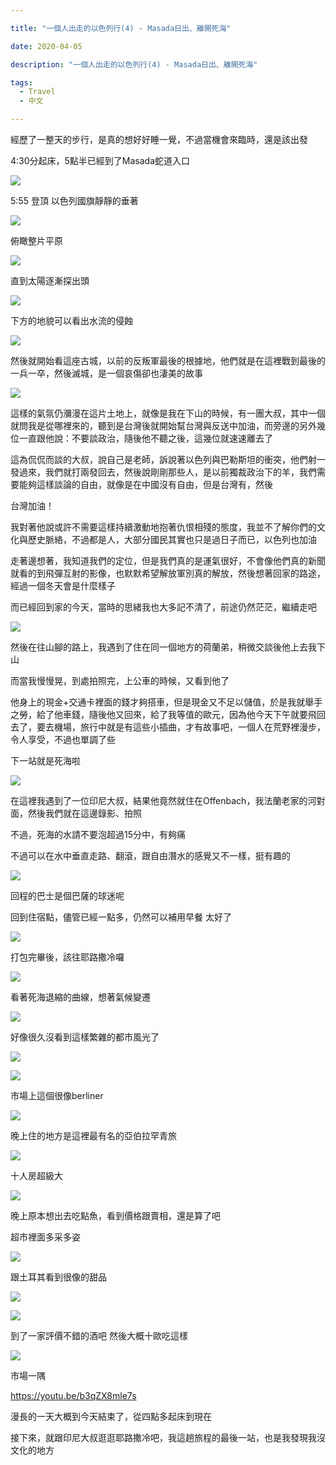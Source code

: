 ```yaml
---

title: "一個人出走的以色列行(4) - Masada日出、離開死海"

date: 2020-04-05

description: "一個人出走的以色列行(4) - Masada日出、離開死海"

tags:
  - Travel
  - 中文

---
```


經歷了一整天的步行，是真的想好好睡一覺，不過當機會來臨時，還是該出發

4:30分起床，5點半已經到了Masada蛇道入口

![](https://lh3.googleusercontent.com/u5t2f0FekH3i3uSeC1CIsAxfmy55TQN37FvDrcxcHzQm3X-VizCXliu0iTe260iX_r4PVBgU291zz0m-NhZ-wlJgvq-SnywhOPMrO1EcaWAtcrExgtORPYaWHvHM5nD72qyk2z4PMRxOim917TN6OfCtOUhuUE_dgTfhfChhMnv08Gl3ONO4M2PLHyYNwFoWrhQfYF2W7AjmBLDh0mr1txgJ-7ab62wTx44eYHUkWowUhlyucaI5K69bBqNV2-wh-lJtKpvtDFZGSICHkCwwf4_Wiko2AWWCGBBq-AQzEZ9COPLsSAKrQgiIAb2F2Q49aovnG5cNSTPbfjEnkE92jYm0HFwWP2YUBg3XKU2V-iFv95qH9u6ID9R4oSaTClbk3SDFHDS4xuZA_UjF0tx4ULhDmVA-whevgFpkqqvw0bs8KcWb5nKGcwFke3G0W9E0uMOFxwC-XQvCKpN_OTjmkXvikn2akujQsa75t-8SRL-p9-AnyyRuXzuOvqpl-b_AVzCMBOdqDhSl0ShrAKiUV79vzuYwE2ms5AyXPOYDpwflfamgcfai_65R4DIrn-Nq0SJI64ULJEjqcaAcDitOIZQf_HcYSYsamZV5VWKwQFAzhj609DD19WHZuftp4Dtu-1UEfkk78JpYvJZRiXEFevaWahrVbJMaCWq45juMMQa6XD2--kH-_X6q-HI6-n-d154-o03sE0lpWVpzBLOBobBnrh4gJfxi2XrL4PJm68ljdk9MD4ICb7VD=w477-h635-no)

5:55 登頂 以色列國旗靜靜的垂著

![](https://lh3.googleusercontent.com/W3A1ceMxTnsl2TGG53wWcod-ucFGUpYswHhzEStXxaeIhwk5Z9srth_PvHjRU12nTAJuek55xMkz-bgHdm1aNeY59Jg5KTiSqfpLnhdMTz9LuH52Pa10eM_EQDVqdxKYGxRQOMV_nlFg9rPfkoWMDbT9uXQSCb8YFQ2uA1Waxm4jlZrxgH8bIxMO84QiELHeW9hJV8q78MHaB5KArB3uH4HVaVx5qM-SmcQf4V4wWCMzImhSQcdHI9Dikdn5Zkt2hV75sU_akT1BjofR0MSZFGxnGcNqrLFUm9qBi2PvVKud77quWmvjytUBgKC_DLIBSICA9qJR40GK1aDf6r8hBDP7Z78TE0NznRCH-CYWTZaQ0RjKu3pYiA-k4f-9yU-UrVXh8UHV01urptJ2O3c2PbeSQ2MI873jv99oL2qe9daCPn0TaLCCU410OmLoJWIF-p6VOCikWfkTkskdE3_j177QXVVO8gP4plc1H7iUOTo-6hrAlB9d02qcxCQ7NoKs_T1voHI94-Sd7Vwa24GB7GEUqwjPyAgb4equQhnxHbC2-ekXE-TUvC_bR1TjXZCRekZdoCjDZK1AjW90S7sF2sAbBtB8vtKuoHXQzraOfFerPgcfyl2RRKIBCPLRCCvewwcsZyg-pHsBc1nwnJTcXh-1V0rgLLOJxBjnI6gVnlxYvL0gchCVYARjEA6ebSF5q7Jp_teFRxR4MgCNRocF5DnyNHOb5c4x0aqpQ6dnUDHQob5TbLSA6W7j=w847-h635-no)

俯瞰整片平原

![](https://lh3.googleusercontent.com/KylTfT_yBANXFo3d91F92DvNuo_bJtlGN7d0D7V0-vETS6rbRgZ7n9jYVJdWwCCymuQTibeF0vm3skRRGPB_Kwuj6_b59uUXF2aA5-SU3UWfM7go7xM3M_uQKaGOWtoiOIdNg0KgqA8jvfhyUEj5LbuJIT6QRVjEk3uK7mgR-DGbKCNAB2SaLwt5ejltsYhJagbYd045b3taaVJ7d_nugvx00KGztzNmjSRkQDtO0X1uKLE4a7IsC78gfQzWW6YSRDbvF0oehlbh-8l7ImmVjy3Q3gM_neCRl3NMd30yrcvuV1VALl_tcSt_XmCKH4JppbJZcWX1AnYqCMFldosLcyfs4V4labVJrbx3Z2Z04klBcpajS5X_exwuxd-9UneVwQoQDqKdKBkpb1vA2fKD57r2cv-7KlcdO2UPaBEZXHT4aZ5l0cMmDv-5xNkXWjwgtjHZuzCS_CRiOLmHyhdSTi-C8UlV5jO30hQLLErnkyw6zlj9SCVm-RrNwJjSTONjAf_AAz7vYKFYbkZoFA2vOjKmHfv4JkaeilojG-zt2wgr0vDXrM-cLd5dHJ4mXUwsul2ywJDGjLadDKtUeT67zwng9HPtOog2JphmWnBwpjVxe-i3qIAWWaXgQmnW2-FPcTsFtYfh0Etjb45TI0xQTEIvrFRBCnutH9w1aXMMCzdrdLLhqGIFHYd1T-2sB_8rs2Df_UHpxtH1H8YMrvo7uPyTSDDsjMJvHv0UF3wqrtxHORo963r7K48G=w1006-h330-no)

直到太陽逐漸探出頭

![](https://lh3.googleusercontent.com/r_BkJTcJNmRrWFuGJmigq_xOGH9p2Kt1GH-mQXNlEDuxc82m6vfH99xYllPSjfJJ9jlvLxg0YB-ztjFTsP7ed50wENdQ7y3ARU1r7AUd-xkWsyKhO40aWPrPKtErsEbxgy3ziMVYk5-tuFXKhAHJk05i_LsYmxzzozIOIOznb-d3d5nUH1vyW9Kf70lc49PERlmBt7bcKZ3NI0aAAwrJLz5vhu6FiMudcRlM4vC4bzKLAwWmojRaVm9-aR8Oxx4XB6pNALGeNWgAkmdi5_XhRc4HeSq5kod1Tyh35ZbnY0OP1cjYoPEFHWwhrPYx4n4MIDDqwl6VTs0EbR5zBDEUZK0CMFym4Wa2fFc3-x_cgJ5p-68LE4pf66SK5zwDDhPYW11WmNawnYsexfM_ny7ZyU-NnRfQvbdGdfqxeF7tjFTgPbNZPDM-CQauPZSnIBFXq9-KDj5i0K_3okcgsbZWsNJSoMKXZY774m0z0mknnmCLmQbk-nQ4FOFomjPTgfi0n-R2y7gxVsZJNkkICds240ilF7V8Va-ld4H5v2w5IA3pO3mOuxo8i0onEg5DrHGmeLJ07ar8CwNgdSDr4ERLP6YK0Glp-C9Bn2316g-aIkznZZNORz5PjUhlCUaohosRdHNVNKaTCBZe4bERqK9K5i5EXwYk4K3UZbYx-SGVnt_xVWAr6DfuS_EDWSO3GzZPunraFqTIQY1VcQqeUIU3en9J9QXiFtRbH0BLECH_qq5YDN_T9jz3EGoL=w847-h635-no)

下方的地貌可以看出水流的侵蝕

![](https://lh3.googleusercontent.com/qVoJCLLiN_IqQgmvROImclfNvqGLAYXQVKfK9mLGrpGIscwx-_SgmTuoGUxpbaqkkAyBmJIQGKyvQJfGw0H90kRYnY1zZFf9lSFfwXT9aSH8QmRJhElTYGmKoOFmtGbzh6GJg72-cfPQ5AyhlRps1vcv8iJQlpBJxobCm7HzaQt_g5DjoVNKcFgb1ZWdiudnSZ0V6z4O3TQ5Ersxan-rzblzsV-2pxO_bs4mmMbjiRdaRUw-hAZ0cokw899rwqkawXKAIF07hIH4z5FpnRjTXymC8ZVJXjmogqF4mG-dFkcOCGHs-gRft0JUSFtVN5fzKAUe6AtEoLxsAYYsqyhE5PSHYQoqg4NgNoXvWRna6J1suNEv-JwCHo2D-Wv5he61bb5cJyFnQSUGelNy4PYLRvpOPDPEZa541Muyw0GAJbLAUgzJ433yBekgJfzqFtp72H_WE1wUrnZg3QpphNXgGGLxR4_mvLLPNe8ez4epx9cF_x5hxYzKE-bsJv77MyT3SZwyhZ97CHsOQJGxzSrCDsbza2dismM4EeIMuKQHTq9aC2wo5aLhX9AybnY0PrI1kKCArSQuZBrOto5PeFqcwb9DEMu5PHTiEN5eeQs--rdxwIcBQhLTm-nbWzucjKEukIqaUx_xLtwH0I3-Ww2k_1ab2moxr9u8B7KCT6nFB3_IAYsYrCvhxOMnCQ2oGIH-Ma1D-qzqt09ZL5uIgSZGrZKwcejPOQQcqonAosOy92aQPgDNoIFnjv31=w847-h635-no)

然後就開始看這座古城，以前的反叛軍最後的根據地，他們就是在這裡戰到最後的一兵一卒，然後滅城，是一個哀傷卻也淒美的故事

![](https://lh3.googleusercontent.com/jz0ed-Ek-dsBBfOIeMPXHAPhufeV-vrX4IR_PnReWx_1jXI94T14yDIF66t-VbDlxkcYQmKUTp1pZU3CzWUXNZSZ86WoN1xqQooeylfdUwzlFx8BtezL2DpBeGsnDO5tiFhmRK1-svAhT10zkqpwACTrSEk7206kbbkycOdyMYkKogbbidP35IAplxycOBwr8OOMyh8F_WrHDy98AGP0E1uc3sugOj5cavfrVn9W7vSNvR6HvMDQXG6aE2-hQc_tboCrJoh4yuNwvHDOLpgrPXmfFrAlhk5hbFpgCJSePuOnSMG94voF7Ln09HLhvf2AWpZNqENIrpd5wskvxVSObL-dgyLQcTqZYEB3q_wzfR8aTqM499ZSUjybZA_vruWtYJEZqAbeCb-Y899DL26jRMxHUOylCJEE_0yY2MGXS8wu1Fek76fyIFfr5WsbUYB-sBWLUWxCG3aDXQkDAI57uzgO623O6ocPdv6iV_dXY3fSyWsumPwWdvhYxoztD2SyHi2jiNoQn-SzsZFoB3YaXrGDFumHGpCxm-Qk0lig2OnIIT3h3hkI7ThcWALhqg0ZRCovN2DngJSSj4x6nDmKOwtmIzW34T32YpOwqqhT12FqnqdJX3p5Lale8K3TOY0-RGU85D8V6C0uv7kwcjOooi7uPp43amCgxYqT1la9FJb0EVXdifCgj4Fd9VI24KeQMd5ooLbik3T9IFc5OnzoVxmT-PQsycz1nAZ1dKgJOjZUajf0QoaXApUo=w847-h635-no)

這樣的氣氛仍瀰漫在這片土地上，就像是我在下山的時候，有一團大叔，其中一個就問我是從哪裡來的，聽到是台灣後就開始幫台灣與反送中加油，而旁邊的另外幾位一直跟他說：不要談政治，隨後他不聽之後，這幾位就速速離去了

這為侃侃而談的大叔，說自己是老師，訴說著以色列與巴勒斯坦的衝突，他們射一發過來，我們就打兩發回去，然後說剛剛那些人，是以前獨裁政治下的羊，我們需要能夠這樣談論的自由，就像是在中國沒有自由，但是台灣有，然後

台灣加油！

我對著他說或許不需要這樣持續激動地抱著仇恨相殘的態度，我並不了解你們的文化與歷史脈絡，不過都是人，大部分國民其實也只是過日子而已，以色列也加油

走著邊想著，我知道我們的定位，但是我們真的是運氣很好，不會像他們真的新聞就看的到飛彈互射的影像，也默默希望解放軍別真的解放，然後想著回家的路途，經過一個冬天會是什麼樣子

而已經回到家的今天，當時的思緒我也大多記不清了，前途仍然茫茫，繼續走吧

![](https://lh3.googleusercontent.com/tmyTZpz4tWR3ulRegztCmjjo_f1T0mDuR_3MBhkJs8p71PJ4POQeVkYCFsrpK-dDxOeOIIppKGcHXsHOgOQ58Orzqe1hVBtjwNQZuIdQlAMfaf6IMojGvhYhkRay_Mn7ak6bPYzZloc7_VWUuLoQTzDGdbDQnbD_H9wgCV94tlHwRBEUVGkwvJX5u8AmO1FIjRDtvdkzY0rBevRWXaJ3YNmwnNFjf4q41cjzmq40OESRNmSTAFw0Rq1qrEkP0tij781mpFC17VbKXn3E1gEyFHizqztAOCp0Ro79F2mFGdnXJ9c5Sml6QONQcMezJNFbJeb3p5OUXXLITjR918mRwlhEnmx6tUMpnfPROxbL9qrc3g3Xiw_NH2dpoQRSKZK59mILvrs6GNLy7jp_0Fpcs5t9K1MyqJ8tM67SwoUy9xZcvtxjhNxjUB_oi-fh0ANwH8dyY29jY473Tl82HSkACJNiG7xFVK7b4vL6ddzomLJZnp4UmPD0bBWg6l94SWA96kXLojGYESryiUSKbXYDmfe1dQEBCMrKrrI2KFQXxRxgrh8Ilze-qrXLQzDEwhR5Ly8JdVg3cSdcjY4wfmpmzuLVXKP27ccmLpgdt2KhbfHxHN9_adCskdgm7gWh1T7puZa14mHK3afZTxoWvmcy_QeKJxwLztaYY0ISJVfqmkBlo6cpn6BSAC0usJWCHLkmY-tf95B-opKPzgi1j6V8R3NU1B_Z3gUC7neFn2tlwSFD3PzKJQxVVaVn=w847-h635-no)

然後在往山腳的路上，我遇到了住在同一個地方的荷蘭弟，稍微交談後他上去我下山

而當我慢慢晃，到處拍照完，上公車的時候，又看到他了

他身上的現金+交通卡裡面的錢才夠搭車，但是現金又不足以儲值，於是我就舉手之勞，給了他車錢，隨後他又回來，給了我等值的歐元，因為他今天下午就要飛回去了，要去機場，旅行中就是有這些小插曲，才有故事吧，一個人在荒野裡漫步，令人享受，不過也單調了些

下一站就是死海啦

![](https://lh3.googleusercontent.com/1JORdoJ5wDv_MYAUAgqzgTobpaMnsWVkqJeZKDVzIQM4mTAlJwUSYs3UpUh_flJLNldQolYNVzYA6hXcm5tJicdanFjCZqvPanfxaDM4GOrBZMJkobIO_Ac10HEXj-eSbjNTDiy0mSBJvHTPMcvM-n0xLVncb784Nu8qTgPwbwqXgQ9_uSBK7qmBJ-4Y4FcJ44CYsX_g6My1lF8azVSI1_KnWF5XShjjuqPo8MFlYUsozbrSEMG_NePf7__OpnJ_WmVQkSjN4j98Tm8wE8Ulc_ZFc_ceVLZ3ejjBaRcfm87wl1RzrQiep6eoCPxJrWZgNMx354GbGtnvXDg6_F4JVrIb7u9yem94SP-Fc62WicHe9gsaG752JwJbiVA2UeKq3u8SVE1wE7G9YhZ6mCpGwSJikYyHU-NOxe4b0eIk9gZ7VpTQEuElSpmLJBEo9JbQrt1BHpyaoOCpILYkXUwTrgyoMWDCaPo_DJRj5IGrsKbTHJ55ETuXOX7oXajvrbmMG4FYFUDCNnZIyILH_f3PeFArCC9BGeWRoT3fD2ZYAHBKifC1iCug7klK2K2qOQfNvTDR6V14V-p2t9L8ZawLGNpK8FtMl2RrPxMavhvyAVfTheJwlX9A2ljIdYXGQMjIrcxyrAI2updm6rxO8U-DjJEHxPNsGki5OOeyyg0Xf5IY4_lTPZ9qrp4eWx6kjPUwJ0LIZCP2OLwBk7dSdhOf0g1HZF1jw91My8xc5royjZJt8Mclj1CMB3fY=w847-h635-no)

在這裡我遇到了一位印尼大叔，結果他竟然就住在Offenbach，我法蘭老家的河對面，然後我們就在這邊錄影、拍照

不過，死海的水請不要泡超過15分中，有夠痛

不過可以在水中垂直走路、翻滾，跟自由潛水的感覺又不一樣，挺有趣的

![](https://lh3.googleusercontent.com/vzAf5XqQgHB-BhBqLp-bq3QGhR-CkK74_EXwQg3TWmVimL_evaEJWtNukgXHEXJRNMFhMMrNWdaf_0sUrFRCwDCfSCb-VXanD4700gZZ2mMbVj2FNdayO0TZGL0wjHFE9swN2Apv2Ijc6YPGrJ8Y2tCs6rJnlojsqZ_QkYPqHfO1y8wutp8WQvwLGZq28UeLgsaDZQ3fTlhxEUX8jCfDEbJGce-qfxBIxTjwrgOxasfs1GOMICToVTphcmvdoXSFi4IevCp2iv_D3QYcBa4x1lyJgkxaPRo50bPonwsIMPyDmwHKAFU8WWhIAWft4rsQTSyTOaNf0Tkb0I35rZO4jeBDWIhJaulX341e6Ck6oe--DLzqLjSfptSphmCWqBD9t_LSSxH30WHle7GkxUr_8KyHesIAtoGRlRz--Xrefd5N9JZ1wA73h1emNOEZuNw9rB2HsHs0yae3X8zn3DF56qW-Yk7mqVDo6XCmeCYtqjYlBQwNYIPnQmEU0JR6LlC4zXRFgCr6Lc1vXSXqd6tPeAiIOSk43bF14wqhske7iiVuYOujjMt8e7rFXtm3J_JeyyJtA6x0XHsKOZikND7kKXqEpjX0QlYJ16EcPqwxxnpZFXKvV72NloRu3QytdhTELrGcbO3hnVrxOdHq1QiOMWGG7lkYrTa4aU5JGUr7Sy2NuAOf5oI3F3D4Oehqs0gArlMhbkbpVeWtx3kDh78mwOYsYd2CAC5S2DSOM59sBLgwAVv2-RdPs9x6=w847-h635-no)

回程的巴士是個巴薩的球迷呢

回到住宿點，儘管已經一點多，仍然可以補用早餐 太好了

![](https://lh3.googleusercontent.com/pVMUbSL7ZxCcZbu-k4rm4N0OG2Ivgtkw9nBBDCHR40_FIdptvA15lZqHjFPJbheSZJVbti_eebLnxZJidT_N7DIuoJK4mi_XsFPtTyG7pDpqSaAJ6N7oLpmaGG88VgoOnR_1aRwS6O145ArFIvGPiABg4yP2dg_bN89gh4uA2NP8wstauw4-ccnKOl9-azb4jLgYRreiyo7eZzVKxPOwpZ6dzE6JD7ndbxtCasDUHM9bOf-X075i5AEW14OT17HBlm4-CWgxNAKZolZonQcT4at7cijXlG5aX9lCtRFwuQVhXst9WmvWYxhpbARVKaCweeM9k74B0Df0kS1LWWXvlyE_czSpqgxHLs9mBCTi86tsdEUCSUlssFsvl9WsHyUIJ13d-RqkArAECoQY8aI0YY4tS7KAA3CT3yrVjekVLpbeIyAG5iA6hdKBLLGHZW5ncyuS7SaLiqVVm9-HkIp_15qeAEwkmesO4p9254PmV0fo-WKblUeT80aMMzU57TMJHh8rMjvShQ8ymvGDz3iBkJIGeuVa8CL2doOde7Sn_U1Tt4pIMYq5ilgqEMpeO-TTTRMgoldEDI0xVG4vrBJZeKhvuFL-rzOWR9kIlS9WNKBsSNzOHPnNx6XhSY9R_UCEMDZgntlz_x1u12gPbQ3vYZV3sjt9LQymMusBoXWpvgUET87BODOnQaub2aTH1LcZ2FfT_WRpUwLMLUoox06-4TDkpSaKvQGieO8QvCFqgHDMGDhyL_SGs-Ya=w847-h635-no)

打包完畢後，該往耶路撒冷囉

![](https://lh3.googleusercontent.com/ZLSkOL3mgXEXGvIsQsLzmSS68Vt0bAsINdioTdIhpIVw6rWghVis1wSCrkUKK0n928T71gfUyInxJzpDHwKfSYe9-jTHVb3I6b5wac_eCfZM7UJpl_HhB8URWZxI1DtObZoIxGH6bZwv9lLJe81SybmfvcZUMXFHLUdGZq7F4eANxWPRz0VKHLCVaAv-3pVD7TxcRkc2EkVje_4XpSNMmgQL8shzVbwRKU48lF2d3Nr7AM4B4wRxvhvjkRv_kfDRFcX-cO94-SdhAhni3el806PvD61gmDgx80Z9IQxRvcLg9Kc50uSCvALFAiPIh7NU7CU8o_6oIDNJTTSz7BWWyGGLY8I1F-GS5mo9F-0gVV4MjI_ixsyWgBKDDftsDSGE1hxMVmDyBhGt9y6jTIvyh1ZNVXn-zZjTkQofohGlUAUbLGobWkggC8Gi-tQy8e8FJMRc5FK8FeiVsFvi4UieFajfmd9Yj4FwjET6OkEZPWc-PYcyFPOYpCBswCriNfl7czWP3lDQIfi7LGAaeySSXAcYzPJ7ksNjFmIKQ3gBbc_2bNG_vTbLv21z77r0lEOjRxhatfX2dkJMijU9LPOQLgi0qB3raEjVh6yCvlAUj9dOISwEhYdzDMQiCO_QDg7q-p8-o6Sa75zAJ9tcV7bYDU4iWbF0JTYG1Atrdqpob-VOulJk6x3bngriuv3Pd6dw5MLIj2M8Oy_8lgth9TDah7yCdf0ulSFaHpe0Use3rDtdg7VX6Fj2SQ4c=w847-h635-no)

看著死海退縮的曲線，想著氣候變遷

![](https://lh3.googleusercontent.com/gasbQY_VXhTRW0hQ97WKewyB1XxmuS0oms2SgcWtaSf2ZFlkcrNxc8NlOrp5bjrBsKGBIZdyTcCkNsJuZc5utvXkjDcLbaF71DB_DsP34j7bzWI2Jou6K_M4FvlmznkfaNq_tiD-7K4lQuc1Iq5h8cmbvmFgzVxosYq7yu3Xc6hq2iRNrnogqa7KUwa9H1ZqrdRvC7B0xlaStFaRjzlts03pZM94T04MKoTgcJJAPuJ2N0ZkRXkjjN-Ffc6uOaYb_D3dTAgzd8MViGR7M1eDs-ggBCtyiJm8k71WNAbPdxyX3tGoln2gs2UhIvdLMlAAqRM8Rq36knhhJDrlsOenvEvp-S1qsUlwQrh_NpMIjBj1Ki4UiWzWll1Vsk0K3-P6Fcs-gWWa-ZJTihM4Q3giNFqeC73G86wPlv81h_MhVluj1qwDrCRto-lqMR_gGicxBwUDjkQa8AkoEybNvuYfZ7dbgC1ODCQrjqZW6IGzmhMe9niZJZvjrGzhwyIcwSOuDVTtQ8lT2e9EwaKESG0Z3QVeye1eOKCAGluXhIhqiRAldVtcKvTN4FM6SkX6IYNJJce28HyDWyH3R6SAMgWI__QhhsxekEmgqK9Dz6JHbuvHH0vqpgjGxXDw7WzexEVmxe7OvsGdtT0QXBdxghJEIy91QPfkwsZHH9KPQu192yNFKzghhuMkaPvo7rDBt5nBbmgodXgsMGXiosoGfp4KOv8HB7Hi8EIvdQhgHTzM4mOYfIaN-5t-_GV2=w847-h635-no)

好像很久沒看到這樣繁雜的都市風光了

![](https://lh3.googleusercontent.com/B5e1w5spuXw8c6_ZIH4inWA02q1efLr13f2dRAuYLwIYq64hfRjWTHT4gtGA7izSfbH8wj73d-VAxGD1cZuownf5pAXgTlaYVzxIz3Gb-u_dExoxF88M8Nm4jmWzZCuQUIHix2WUugvROt4kmngVM_353Y8rRanl1K_G0qoG_jMo2xi9IRmR10etBNUS1zdr9yw43ZSr-5oG1pDzPN6LPkd8Pzkuu8PPtOUbS_jup86viwNxGhZR2TDcKOmSuWsjwXa5mzyZ2UHuiuipdWnFfA9dqF_W2uONPlTYquPTkrhJ16BhgEZ9sRBYfm2Y6eng4T8ymboDiYVb2ca16EmmFNxoVjPv_oybKy2cIwaxzX7zlXhtagkMdMaN959ZDryluXzhjbG-Xgoj0rpUbhZYEhXCxGkim08vDHcu990ialIsEfaJOuy5hWzKYnWB73dSRLDjrGAVKpSASVt6BmM-3D6kToJ7n9yRyBgi1Fm1v-av7psuw6Wiz9WYBPYQ96T06_0j0FWLr_0LQIRbuRn0sAmrkHiDGY6mSPSGyzitj-y8lhMHHq9ig3RVczdNRR_EUMO0bydqJDNAlT7FYq19ypuTbOPii5caCZhYr1izrMPRc9cHMFr5sn9rXncY1-KG4ipILkwSyovEz1U7FLVvsqhlgBnODCbLvhyhQkmWGBt2GbB860x22n-CDFJuu1blLDxkBH_qBO0_soyYGlfdeqKyiLN97IQacKIdCCOAOIJt7YOFk3NDzFGV=w847-h635-no)

![](https://lh3.googleusercontent.com/b9bAT-UmuT4kqON45TOu-19SnlO87mXSPgg92WoJAHXev9OQJxWPyRt4IoTdEtQsGebM1MQwNPP-E4OHkQNj8J18NX5PIxG5aCHGZznrPfA1nlCBAXodcbhcNrFWmlebVHhSpS9ddgNzlVuHQ58983k2gV_GjK4Nx2eCO5eoZ7-o0YILZm0UB-xkMxB-jsjCTMSjWTw0K4r9nfffDh3UT_IU2iKURe4JAIrOf65XzUYvV35Y5vbMTt04VSHrTepPowc8YxcK_SYFOXMID6RRmuz9oIabnjDr1EOT2fa3ANwyP1gDELZ0jwAJ8P0cVb3QQqXdEFkRISQ1KKXBqSVDRFwWgLYTKl53pU8naE-I_mX8biW77ruNnDyuPYKlj3L0y7AxsOQBKtnRTm1Kbr3K3JWZp6FD_I_hYvTdVRP-TEC9Y8Pa3Ei9jJBcpxteYIvCKbKJBdnIyB3Uvf_gml92fP-rkw-D_qyYLm_bFbuJeEKKkPPZP1z-Tt6nwZXHTwx6GwfZgVMTdgfwEGbkV4RkNi_2ytCfg6R0KyMdoVDiBCT0BWwpQVchx_lt_3TehzHMnnZ2bqdgXi4nkhY-ylUQM-kisJ-MiKYffECaFYjpkrdlgM6igSaOrNE7d7HrPGTON9rj2gAVk4QiVHpipw-PsD3uilgr-jR4gwg29vEkGDGNxCYdKour1ROzo66YRsqA4FgftU4UXlUSVD5VZoKVQrCqdGqwgqthlw8CcTrRDiIp8JaUTn2O2dRF=w847-h635-no)

市場上這個很像berliner

![](https://lh3.googleusercontent.com/gCXvHKJOtvv3a6Aip_On3Zg9bcGJIbTLupel9YYM3xbWb5vo6J_t2JZ33qlseCFWAiSGf8i1vbUqKnRBJp7iiP2_JSyVaduOJFkwoI47de-XZlpHY8EaP9dc9u95Qj8LsHdfpRKfet9vlPYOYTT-MH0esiwMLQWza_Vnh0Kn0CiOvORyoMf2Dl6LXyj2sKQKeU7JhT23D2iaR-m00r-HXyKqqziWMAy2Lr7i3GtHwtIP3cqGhl13f8tFz51HfGw8PXhUeu8tIVIUQWRDrH_zBjegJIwPZmSYGnzLwsaCcShEEfbkzZkQPRoy92NUvit9Mr-NGkO953m7W2_CovWCw6InRJ-o1NLCwyRwjpK7uH4Pagiw7F5q3KIeBBBgIBA1yTvwPXSEMF0_GYrSNHr0TODe3WZz2_pSOKM1BUDQWH9BdSJBqPFI0nAgwJ8Q-j40e9KPK0bnfu_n5VfXSdVEJBSBQjWHhtSukKkrXotttJzJEGBXkOYZjHGP9JiY6xFm2lsv-XEoV2K-l1edOjGlQQqS3UH0Adv53EgqwixL6TpqurTSJU8S2Yt4yQHT1UWqVgs9-kAND_jusgGiRiOaI6R89Sc7Iprc-WMOoghxVfNG5vEoqhdVKbFCxEPul9XLAnPqWu3rz4kroy3-XLtcm3unoghH21ZEv1USUmdJErXIaOSrG-NEwN4pWv2AVDzHiZRMImYL8yp8EtGVrj1MM18rIlaYIkiM0JwKNR35sJiICPXupP-DOWCF=w847-h635-no)

晚上住的地方是這裡最有名的亞伯拉罕青旅

![](https://lh3.googleusercontent.com/LvArXKPWks4bBX-RMOdp2wR_RTsqmKFBr_MFXIEHwIdPyddnau_98e56k1LsVkcKKv8RNNL3ry5OhhnT8lsN9ljAiw3Sj625lZRYomS4UXMXIdP8L0G_wUb_k-Xl7qvRdIa3XxOFgdL7wpzV6E_bnYcpRmvu2i1rDKJCVyLrI1kc4e6vR83gthhO7HxfvHcxWdRulL7ObKBbm246cEvzv0cfkf9uhLbzm2rxXMrZhCLM60lC9-__L8v5wKIO85sV8BFI1fdQ8b69eQDBtekwX3fpmfLMoIVtFNEfy0lEzgWyaEMrYsTHcvoWRiY9tVKNdlSv6cedMFXq55EdE1ZfSPr2bz0cbxtMm6o7jdyD4QhMSLBbO92ffREOdE15kVMjC_llp77n0ARRXboBMmx4EVWo0H6mrAOd8J_sGhZh7WMd5sQVPXb-h7nzSuTDVdlSDe_JdH3vtFvfDRswxrOgDkIr4G3NkdnFbUzGWSWk1iBIlKB4cHhniva7h9FqtraoAcZRyDze6hszhuBQ3-qGpZRgnRTW1XSCe7xhYu8AP7_kBnlZktwe4aPzQk8w6XVuUeX-yldlVR6Jmp9eUTqeuKAxQ2NS8sQzT7dqpDOQp_2HgvWanm7-nRm_tuyh95f5i0Grm9llsOtl-ONw1dO20nPH1z4xg4Pya-g2S81iVjZ0xLpEtJLl5LuHC9JwhTjFpS2JYzDRtPMDj7lPW63a3DUSNd5PLo5z0eD9S2sZOTrGIJF_VT76Q7BC=w847-h635-no)

十人房超級大

![](https://lh3.googleusercontent.com/HovmEVphglDD5HT7xw7vcDj7D9GNcVTV6OnODurYWMjpIOYzZwd1huVAijWxDaXIVvvfM_Mtjt0SndYof_FXY4sqDaKLwi33y9e96K2YL4RujSfcDri8iIV_XIPI0D9hrkXPd1pAvTNZMytjN7u9UAPNbanX5ozR7fjeD5eNcWDTCniKjlLCUGSjfkQvIoD2yw9CgEHEQBeB-lNE0uK9p2Ep6cOLZfWDzPtu4B2Qfyqgedi5solapCtVvOM01r2ytbNHOenv69aVc-GmlumnOPZyzRccwE6D5BcH60-eQ2-5LI5N0tPKZn0RPwWGssXAxfBelZ8d6JJqyIQd0sryvrGGFk1d1pTCafxj_nkZ3Kwtc8YsgRisTP3yznATSageaQ3-nFXFLkyavhRJdHJuQStre5UE6DZTuBQVsL_ZUmcbopfShd6B1m6TyKG9ol7rdZ0WIqYQrmvoTFyxDFu6Zv7MbschWRP1OlQo9yJj83V8hcPB2BK0WTVwhGxBd4ZCsXP1tLr5IJUX8pEWtGPDKeQZs00HAYoJ55egeyEcw12q2YY4QKH9yS67araR3hET1s2pJid9Rre1P9x3L5ppRT4rxW8gApCKfpNKjH1yRCtT9hcR1Siodkiy6i5jXXQYQz18L8vpm9ggoXIv7VVDTlJqgQft-vfsX9B3v4xFo9fX1H4OgTvOieohssg1kScpf3ZAAoKTbT7fi3pIesCz2okjJCgd5a7fbTdQtjfyC7q3RjgEI5-N8E2_=w847-h635-no)

晚上原本想出去吃點魚，看到價格跟賣相，還是算了吧

超市裡面多采多姿

![](https://lh3.googleusercontent.com/wU-Qv_BBvp21dRaiOFf6lkrHleZhN_IZ2UtPdRvoXx1SSrwrqDz2ucIWBXMXzTKnX2US5lazeyUguxyNe-injOJNZRMZc-TKAnVLTyRYXxmipWS1KNZdit0CWjbZjdQS_P6lGh9EhBnH-ZaI3djyQyHRs7NSBtfSmGV3Dgupgcw3viPifgaEuv-3QUwq1SPO3zHw6X_pyvDlvKV9NGynn0rGw_ky8iwQuIrFIgYtCzggVAdgnDuOuhVYeYvk1KCfqADYnh3YtzpRdyPFNa13XyCe2Lq57yrVXB-pDHAW8G1ZR2Vzke99_5u1dKWgXd31EUV3G2yZxAV5LONjGnO9QV3rZBCKxYkNEP6vofQsb7QiDfUjx14REP3b3kydG99JIcxO9B_gkf1WOVCa06RLzDLPj7_MFncSeoGoZ8r0qBc-KxK01D2ZNebC1KqDm2VxVeW1eHqCCG5k9jGsxKGMPCI5_ZKldgnHEjN2TyfwMrcLxXZeNmeU7hCVPFGPRjcExgZVgsIhWtPthGwnQmI2qxea0Yj9Jsg1brW7WQeAE5TmSGXlMKLV11waRazY4_oe-nRXdVKDDaCh0T3z8cgiDSq4Yy-jMKr68FuhEFeMeju8Wd8GtX9735RNDdUwzwHAP6SObVeYfR0TdfpnthhCTy1hGTpOhkx0kd1K5znwgdFw3vBcr8KnIGLScXPn7yxP9iPYnc82A_ZuPkQgDek2x0kiUq-ZmM-uXVEFIm1Ur-0ofqEe7zS_md7U=w477-h635-no)

跟土耳其看到很像的甜品

![](https://lh3.googleusercontent.com/LfBpBa40fWKWR5VtcsngP55q4hgILEkbM9WK5LnvJRWCs1wzEv8VZuEzNpZStr0WeScS21SM3KaELBGKu_BM0VOHoHTu4-FiaPGIr9_gZopphAh6rMLbnDqlTCMHXPKLp1FZ1-3tnyZwWxnjdI6LiqUj22NLIdm3pQjrQEAG3tXrMseQSqDBL9Dd11RgglI49TVY7k07PAeIVFSwT3jR2h63cJptlc28fz0tlLyAjE1IrtAqAyDM483AQG54AnuL3h3KE8xcFwEuB3yx5d78UvR8d7ACHQ04Tdj8zcn0hLBt6hX1Bqw3gvYii_KUY1gtM3uoMAfs5q4huK1VHNdGEmQHmDm_YzaUbBHIw8NwPOWnM9dHtbsqHdhzgTLuKxYwdiGNbg6csMfyR1BTrPI1mDaDFBywK5d3fgO9JEkv5ct4RGakhErEyfdNf7f5yakTEFWMel6PhrG5p61T1A23h0_75mpHWrXEayPnSuOPSTXKKto1mV5oAnJLUWRTSBTJaDzt1pfjmQb3o2u9qEga74UPduhEe2C5k9OJ9Eh7XiAfHy-5FBwLogiS2XeKqDqwIWLnvjuWRr9sw7SRc0ryrbyJgV235Mqn31ZdEnuc4CEr-BTlYaMHBhNTjSuRje3ECwB0ZGXNQR8EugBbpvCf1Z6VzakjXsGzYgwNJ1U_7WUCTUkUHebnWK8fF47aUxlxc5Hz49k7VORPzb3B2zmX8uM8EHrR9kwyI6UQ4Bb9O56WnDG96Dxt8tVw=w847-h635-no)

![](https://lh3.googleusercontent.com/uYWk3nNA4NbOFhOqlpOl9sZqqQkqWZR-Av72CIN5GLzy5BoVQvIWdZb4xQmxNionXQWbqD4hb22AV1ZANhkTTjo7vVDXbd8R7dLH4zb14sIxpsYLhHXkKp2GiVFOM3BLA3y6RQWoyX85mE4C_inVkeZUh4N5pZDPTDhidPq90JhrSEcfqGYyhnXvwajRB1T7h2i-vSmg0heCHPMYrGRh_AQshZ5K666bYt0Ep59E_77QtA7ccoIlSg1yKDOCbaSPA9iv2ZTjQgHiWHXd4UmOfgp5dhuxhM_wNnxeLKKEHs6x1CqnWB3L5gM3jq85kNFLY3GOxAI9EjLz-5QJgUNENISnXJBaeo5dtSQzbUY6mpKIdtZqyxqRgCWuWp235-0nfDLRIxIi_cYbRF13CxYGu9REtvi9FJIZMV16k2NjLI8OLB5G9Nkd0parHvC1PCklPQ3hF4QK-MXXPLh9I1c2DcJZ3Sl2xQORTSmveHzRJmwhdNBhcyJEPBnfcarghF8i_Pp4WtEzpEPnp7ZFVDQBf9RYaA0dmGLgg2n4xe28gXZzOcmpGX6X6P5a12BdCxfUFV_kWEMbdipwcKnBD6OBuL2uDAqavSAl0jpb3ZuN5YNxMZ94Ia62rmY2LdhXKIZcdt4LI49YUT860DIBgpx3_JmXgzCIoiGHJwVrJUlCmUghLYC-uDIU3Cu4Zqd6xEhsBioJcIQw-vtfZgeUyl1RfTv34IyR4kWrZQO0AsUa_2bLDPJRN0ihof36=w847-h635-no)

到了一家評價不錯的酒吧 然後大概十歐吃這樣

![](https://lh3.googleusercontent.com/zY2u91Nlp4Z4mmOy4JE2teuuGpn0aLqHEEZNuy66iT7E5TMFPoKCTl6VEj4XsDnr9SRZNWoszUj7ae9ii06g9JRQCYS9P6PkY0S54A5CUIHnbDEvAo_TipCht2VY1x_oJwCrxrAIFFBDCXzogDlEOTa4wx5rlyHpA9smWO6Isnxh9K0rT2MOjNrqi5tl1ma-SSUfpVvaShq0CVklOSgAkUaOVcuQ8LD3ptLrCB60RTvJr7tKSo6i0pHVrKgmOakSHNkfA-OsvJKh5rhCLVAisgrZ1PTYN306IkgvPe40dOclvsogOPfoEwiiIH2FpP29hKasHq3QEdvZ1FL8PZKDts1oMrp7IzDzm06tp9-fmkMHoeyvbrXMJ3OK6kNNdeaUaWXiwJO-mJ6tjqSHBy4Yv5uyPEu5ESh323nduCL3EfzbzmdqPhbEFW_cw-nH25t_yLCRUgJDJNFyBIDw64W-vWXX2rEyVXLUOAGD-AT7GXO07LWcyqLPiMXHAcUpguvOmkUnX_0Hvcqn0QolnAseEFcZCUTD3gb9s9WQVlAGlvkDTLWW57A1WgM-H0M8gSJ_CFnheju21MEMulI_4LAaDMZUohpGOOjnnBNfVNI_aExmvsJ2A1YtUZut0yIQdHTiuJnXyQ37KhB6Ijib6jTc2aQZgTJLd1peaxpiqFS4ZjRjgzLL0TI1JTn2Cz1l2SjcpvQi5e47RZpiwwzAV5tuApUrlLDmT-9Em_NUURun3dI-2zc83SzDdLC6=w477-h635-no)

市場一隅

https://youtu.be/b3qZX8mle7s

漫長的一天大概到今天結束了，從四點多起床到現在

接下來，就跟印尼大叔逛逛耶路撒冷吧，我這趟旅程的最後一站，也是我發現我沒文化的地方

